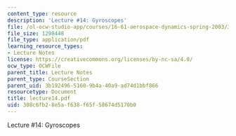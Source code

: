 ```yaml
---
content_type: resource
description: 'Lecture #14: Gyroscopes'
file: /ol-ocw-studio-app/courses/16-61-aerospace-dynamics-spring-2003/308c6fb28e5af638f65f58674d5170b0_lecture14.pdf
file_size: 1298448
file_type: application/pdf
learning_resource_types:
- Lecture Notes
license: https://creativecommons.org/licenses/by-nc-sa/4.0/
ocw_type: OCWFile
parent_title: Lecture Notes
parent_type: CourseSection
parent_uid: 3b192496-5160-9b4a-40a9-ad74d1bbf866
resourcetype: Document
title: lecture14.pdf
uid: 308c6fb2-8e5a-f638-f65f-58674d5170b0
---
```

Lecture #14: Gyroscopes